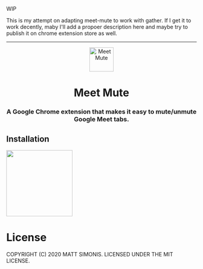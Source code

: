 WIP

This is my attempt on adapting meet-mute to work with gather.
If I get it to work decently, maby I'll add a propoer description here and maybe try to publish it on chrome extension store as well.

---------------

<p align="center">
<img src="https://raw.githubusercontent.com/mattsimonis/meet-mute/master/logo.png" alt="Meet Mute" style="max-width:100%;" width="64" height="64">
</p>

<h1 align="center">Meet Mute</h1>
<h3 align="center">A Google Chrome extension that makes it easy to mute/unmute Google Meet tabs.</h3>

## Installation

[<img src="install.png" width="175px">][webstore-url]

[webstore-url]: https://chrome.google.com/webstore/detail/meet-mute/dkgoclojlihiolngeagmhkjiglmoeeic

# License

COPYRIGHT (C) 2020 MATT SIMONIS. LICENSED UNDER THE MIT LICENSE.

